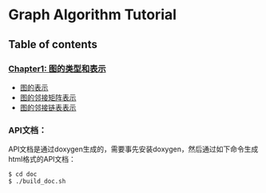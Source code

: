 # Graph Algorithm Tutorial

## Table of contents

### [Chapter1: 图的类型和表示](chapter-01/README.md)

- [图的表示](chapter-01/recipe-01/README.md)
- [图的邻接矩阵表示](chapter-01/recipe-02/README.md)
- [图的邻接链表表示](chapter-01/recipe-03/README.md)


### API文档：

API文档是通过doxygen生成的，需要事先安装doxygen，然后通过如下命令生成html格式的API文档：

```shell
$ cd doc
$ ./build_doc.sh
```
